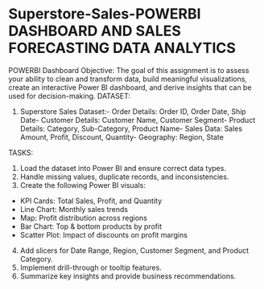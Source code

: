 # Superstore-Sales-POWERBI DASHBOARD AND SALES FORECASTING DATA ANALYTICS
POWERBI Dashboard
Objective:
 The goal of this assignment is to assess your ability to clean and transform data, build meaningful
 visualizations, create an interactive Power BI dashboard, and derive insights that can be used for
 decision-making.
DATASET:
 1. Superstore Sales Dataset:- Order Details: Order ID, Order Date, Ship Date- Customer Details: Customer Name, Customer Segment- Product Details: Category, Sub-Category, Product Name- Sales Data: Sales Amount, Profit, Discount, Quantity- Geography: Region, State

TASKS:
 1. Load the dataset into Power BI and ensure correct data types.
 2. Handle missing values, duplicate records, and inconsistencies.
 3. Create the following Power BI visuals:
   - KPI Cards: Total Sales, Profit, and Quantity
   - Line Chart: Monthly sales trends
   - Map: Profit distribution across regions
   - Bar Chart: Top & bottom products by profit
   - Scatter Plot: Impact of discounts on profit margins
 4. Add slicers for Date Range, Region, Customer Segment, and Product Category.
 5. Implement drill-through or tooltip features.
 6. Summarize key insights and provide business recommendations.



